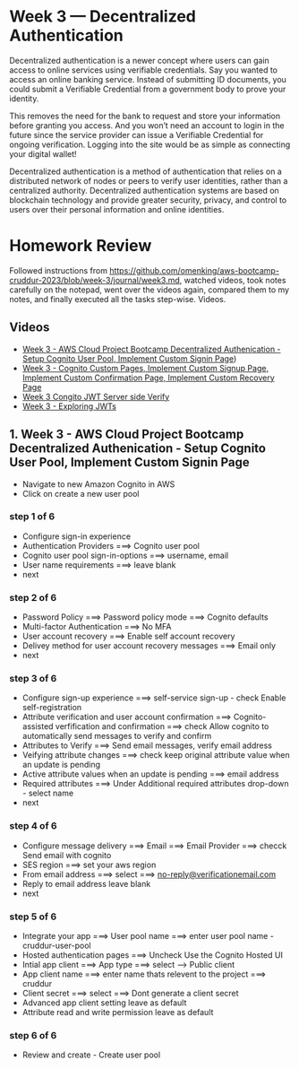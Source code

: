 # Week 3 — Decentralized Authentication

Decentralized authentication is a newer concept where users can gain access to online services using verifiable credentials. Say you wanted to access an online banking service. Instead of submitting ID documents, you could submit a Verifiable Credential from a government body to prove your identity.

This removes the need for the bank to request and store your information before granting you access. And you won’t need an account to login in the future since the service provider can issue a Verifiable Credential for ongoing verification. Logging into the site would be as simple as connecting your digital wallet!

Decentralized authentication is a method of authentication that relies on a distributed network of nodes or peers to verify user identities, rather than a centralized authority. Decentralized authentication systems are based on blockchain technology and provide greater security, privacy, and control to users over their personal information and online identities.


# Homework Review

Followed instructions from https://github.com/omenking/aws-bootcamp-cruddur-2023/blob/week-3/journal/week3.md, watched videos, took notes carefully on the notepad, went over the videos again, compared them to my notes, and finally executed all the tasks step-wise.
Videos.

## Videos

- [Week 3 - AWS Cloud Project Bootcamp Decentralized Authenication -  Setup Cognito User Pool, Implement Custom Signin Page](https://www.youtube.com/watch?v=9obl7rVgzJw&list=PLBfufR7vyJJ7k25byhRXJldB5AiwgNnWv&index=40))
- [Week 3 - Cognito Custom Pages, Implement Custom Signup Page, Implement Custom Confirmation Page, Implement Custom Recovery Page](https://www.youtube.com/watch?v=T4X4yIzejTc&list=PLBfufR7vyJJ7k25byhRXJldB5AiwgNnWv&index=42)
- [Week 3 Congito JWT Server side Verify](https://www.youtube.com/watch?v=d079jccoG-M&list=PLBfufR7vyJJ7k25byhRXJldB5AiwgNnWv&index=42)
- [Week 3 - Exploring JWTs](https://www.youtube.com/watch?v=nJjbI4BbasU&list=PLBfufR7vyJJ7k25byhRXJldB5AiwgNnWv&index=43)

## 1. Week 3 - AWS Cloud Project Bootcamp Decentralized Authenication -  Setup Cognito User Pool, Implement Custom Signin Page

- Navigate to new Amazon Cognito in AWS
- Click on create a new user pool

### step 1 of 6

- Configure sign-in experience
- Authentication Providers ===> Cognito user pool
- Cognito user pool sign-in-options ===> username, email 
- User name requirements ===> leave blank
- next

### step 2 of 6

- Password Policy ===> Password policy mode ===> Cognito defaults
- Multi-factor Authentication ===> No MFA
- User account recovery ===> Enable self account recovery
- Delivey method for user account recovery messages ===> Email only
- next

### step 3 of 6

- Configure sign-up experience ===> self-service sign-up - check Enable self-registration 
- Attribute verification and user account confirmation ===> Cognito-assisted verfification and confirmation ===> check Allow cognito to automatically send messages to verify and confirm 
- Attributes to Verify ===> Send email messages, verify email address
- Veifying attribute changes ===> check keep original attribute value when an update is pending 
- Active attribute values when an update is pending ===> email address
- Required attributes ===> Under Additional required attributes drop-down - select name 
- next

### step 4 of 6

- Configure message delivery ===> Email ===> Email Provider ===> checck Send email with cognito 
- SES region ===> set your aws region
- From email address ===> select ===> no-reply@verificationemail.com
- Reply to email address leave blank
- next

### step 5 of 6

- Integrate your app ===> User pool name ===> enter user pool name  - cruddur-user-pool
- Hosted authentication pages ===> Uncheck Use the Cognito Hosted UI 
- Intial app client ===> App type ===> select --> Public client
- App client name ===> enter name thats relevent to the project ===> cruddur
- Client secret ===> select ===> Dont generate a client secret
- Advanced app client setting leave as default
- Attribute read and write permission leave as default

### step 6 of 6

- Review and create - Create user pool



